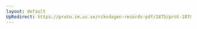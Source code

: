 ```yaml
---
layout: default
UpRedirect: https://pruto.im.uu.se/riksdagen-records-pdf/1875/prot-1875--ak--018/prot-1875--ak--018_003.pdf
---
```

